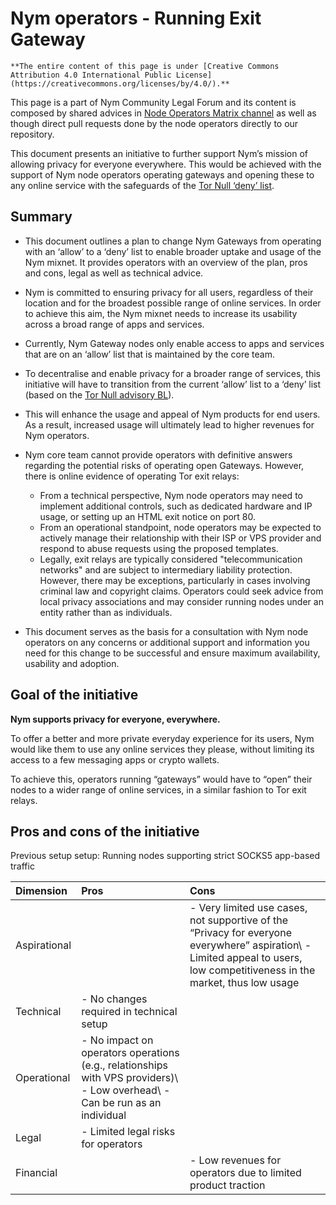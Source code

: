 # Nym operators - Running Exit Gateway

```admonish-info
**The entire content of this page is under [Creative Commons Attribution 4.0 International Public License](https://creativecommons.org/licenses/by/4.0/).**
```

This page is a part of Nym Community Legal Forum and its content is composed by shared advices in [Node Operators Matrix channel](https://matrix.to/#/#operators:nymtech.chat) as well as though direct pull requests done by the node operators directly to our repository.

This document presents an initiative to further support Nym’s mission of allowing privacy for everyone everywhere. This would be achieved with the support of Nym node operators operating gateways and opening these to any online service with the safeguards of the [Tor Null ‘deny’ list](https://tornull.org/).

## Summary

* This document outlines a plan to change Nym Gateways from operating with an ‘allow’ to a ‘deny’ list to enable broader uptake and usage of the Nym mixnet. It provides operators with an overview of the plan, pros and cons, legal as well as technical advice. 

* Nym is committed to ensuring privacy for all users, regardless of their location and for the broadest possible range of online services. In order to achieve this aim, the Nym mixnet needs to increase its usability across a broad range of apps and services.

* Currently, Nym Gateway nodes only enable access to apps and services that are on an ‘allow’ list that is maintained by the core team. 

* To decentralise and enable privacy for a broader range of services, this initiative will have to transition from the current ‘allow’ list to a ‘deny’ list (based on the [Tor Null advisory BL](https://tornull.org/)). 

* This will enhance the usage and appeal of Nym products for end users. As a result, increased usage will ultimately lead to higher revenues for Nym operators.

* Nym core team cannot provide operators with definitive answers regarding the potential risks of operating open Gateways. However, there is online evidence of operating Tor exit relays:
	* From a technical perspective, Nym node operators may need to implement additional controls, such as dedicated hardware and IP usage, or setting up an HTML exit notice on port 80.
	* From an operational standpoint, node operators may be expected to actively manage their relationship with their ISP or VPS provider and respond to abuse requests using the proposed templates.
	* Legally, exit relays are typically considered "telecommunication networks" and are subject to intermediary liability protection. However, there may be exceptions, particularly in cases involving criminal law and copyright claims. Operators could seek advice from local privacy associations and may consider running nodes under an entity rather than as individuals.

* This document serves as the basis for a consultation with Nym node operators on any concerns or additional support and information you need for this change to be successful and ensure maximum availability, usability and adoption.

## Goal of the initiative

**Nym supports privacy for everyone, everywhere.**

To offer a better and more private everyday experience for its users, Nym would like them to use any online services they please, without limiting its access to a few messaging apps or crypto wallets.

To achieve this, operators running “gateways” would have to “open” their nodes to a wider range of online services, in a similar fashion to Tor exit relays.

## Pros and cons of the initiative

Previous setup setup: Running nodes supporting strict SOCKS5 app-based traffic

| **Dimension** | **Pros** | **Cons** |
| :--- | :--- | :--- |
| Aspirational |   | - Very limited use cases, not supportive of the “Privacy for everyone everywhere” aspiration\ - Limited appeal to users, low competitiveness in the market, thus low usage |
| Technical | - No changes required in technical setup |   |
| Operational | - No impact on operators operations (e.g., relationships with VPS providers)\ - Low overhead\ - Can be run as an individual |   |
| Legal | - Limited legal risks for operators |    |
| Financial |    | - Low revenues for operators due to limited product traction | 





